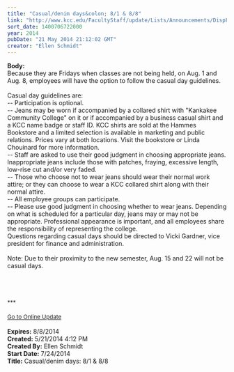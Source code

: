 ```yaml
---
title: "Casual/denim days&colon; 8/1 & 8/8"
link: "http://www.kcc.edu/FacultyStaff/update/Lists/Announcements/DispForm.aspx?ID=1527"
sort_date: 1400706722000
year: 2014
pubDate: "21 May 2014 21:12:02 GMT"
creator: "Ellen Schmidt"
---
```


<div><b>Body:</b> <div class="ExternalClassB98E744F729E4BBB965CF24DEDB15482"><div>Because they are Fridays when classes are not being held, on Aug. 1 and Aug. 8, employees will have the option to follow the casual day guidelines.
<div></div>
<div> </div>
<div>Casual day guidelines are:<br /></div>
<div>-- Participation is optional.<br /></div>
<div>-- Jeans may be worn if accompanied by a collared shirt with &quot;Kankakee Community College&quot; on it or if accompanied by a business casual shirt and a KCC name badge or staff ID. KCC shirts are sold at the Hammes Bookstore and a limited selection is available in marketing and public relations. Prices vary at both locations. Visit the bookstore or Linda Chouinard for more information.<br /></div>
<div>-- Staff are asked to use their good judgment in choosing appropriate jeans. Inappropriate jeans include those with patches, fraying, excessive length, low-rise cut and/or very faded.<br /></div>
<div>-- Those who choose not to wear jeans should wear their normal work attire; or they can choose to wear a KCC collared shirt along with their normal attire.<br /></div>
<div>-- All employee groups can participate.<br /></div>
<div>-- Please use good judgment in choosing whether to wear jeans. Depending on what is scheduled for a particular day, jeans may or may not be appropriate. Professional appearance is important, and all employees share the responsibility of representing the college.<br /></div>
<div></div>
<div>Questions regarding casual days should be directed to Vicki Gardner, vice president for finance and administration.</div>
<div><br />Note: Due to their proximity to the new semester, Aug. 15 and 22 will not be casual days.</div>
<div> </div>
<div> </div>
<div> </div>
<div></div>
<div></div>
<div></div>
<div>
<div></div>
<div>
<div></div>
<div><font size="2"></font> </div>
<div><font size="2">***</font></div>
<div><font size="2"></font></div>
<div><font size="2"></font></div>
<div><font size="2"></font></div>
<div><font size="2"></font></div>
<div><font size="2"></font> </div>
<div><font size="2"><a href="/FacultyStaff/update/Pages/dailyupdate.aspx">Go to Online Update</a></font></div>
<div><font size="2"></font> </div>
<div><font size="2"></font></div>
<div><font size="2"></font></div></div></div></div></div></div>
<div><b>Expires:</b> 8/8/2014</div>
<div><b>Created:</b> 5/21/2014 4:12 PM</div>
<div><b>Created By:</b> Ellen Schmidt</div>
<div><b>Start Date:</b> 7/24/2014</div>
<div><b>Title:</b> Casual/denim days: 8/1 &amp; 8/8</div>
